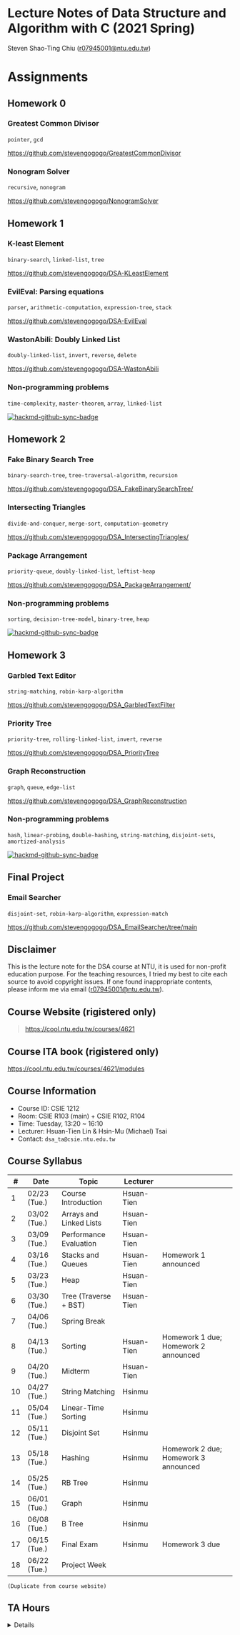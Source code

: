 # Lecture Notes of Data Structure and Algorithm with C (2021 Spring)

Steven Shao-Ting Chiu  (r07945001@ntu.edu.tw)


# Assignments



## **Homework 0**

### Greatest Common Divisor

`pointer`, `gcd`

https://github.com/stevengogogo/GreatestCommonDivisor

### Nonogram Solver

`recursive`, `nonogram`

https://github.com/stevengogogo/NonogramSolver


## **Homework 1**

### K-least Element

`binary-search`, `linked-list`, `tree`

https://github.com/stevengogogo/DSA-KLeastElement

### EvilEval: Parsing equations

`parser`, `arithmetic-computation`, `expression-tree`, `stack`

https://github.com/stevengogogo/DSA-EvilEval

### WastonAbili: Doubly Linked List

`doubly-linked-list`, `invert`, `reverse`, `delete`

https://github.com/stevengogogo/DSA-WastonAbili

### Non-programming problems

`time-complexity`, `master-theorem`, `array`, `linked-list`

[![hackmd-github-sync-badge](https://hackmd.io/p1bIKDGDSfKEOnCntsm6MA/badge)](https://hackmd.io/@stevenchiu/rkVYzeOUu)


## **Homework 2**


### Fake Binary Search Tree

`binary-search-tree`, `tree-traversal-algorithm`, `recursion`

https://github.com/stevengogogo/DSA_FakeBinarySearchTree/

### Intersecting Triangles

`divide-and-conquer`, `merge-sort`, `computation-geometry`

https://github.com/stevengogogo/DSA_IntersectingTriangles/

### Package Arrangement

`priority-queue`, `doubly-linked-list`, `leftist-heap`

https://github.com/stevengogogo/DSA_PackageArrangement/

### Non-programming problems

`sorting`, `decision-tree-model`, `binary-tree`, `heap`

[![hackmd-github-sync-badge](https://hackmd.io/p1bIKDGDSfKEOnCntsm6MA/badge)](https://hackmd.io/@stevenchiu/ByB5JxdIu)



## **Homework 3**

### Garbled Text Editor

`string-matching`, `robin-karp-algorithm`

https://github.com/stevengogogo/DSA_GarbledTextFilter

### Priority Tree

`priority-tree`, `rolling-linked-list`, `invert`, `reverse`

https://github.com/stevengogogo/DSA_PriorityTree

### Graph Reconstruction

`graph`, `queue`, `edge-list`

https://github.com/stevengogogo/DSA_GraphReconstruction

### Non-programming problems

`hash`, `linear-probing`, `double-hashing`, `string-matching`, `disjoint-sets`, `amortized-analysis`

[![hackmd-github-sync-badge](https://hackmd.io/p1bIKDGDSfKEOnCntsm6MA/badge)](https://hackmd.io/JZUhv-byTRqV46cumxZ9Xw)



## **Final Project**

### Email Searcher

`disjoint-set`, `robin-karp-algorithm`, `expression-match`

https://github.com/stevengogogo/DSA_EmailSearcher/tree/main


## Disclaimer

This is the lecture note for the DSA course at NTU, it is used for non-profit education purpose. For the teaching resources, I tried my best to cite each source to avoid copyright issues. If one found inappropriate contents, please inform me via email (r07945001@ntu.edu.tw). 

## Course Website (rigistered only)

>  https://cool.ntu.edu.tw/courses/4621

## Course ITA book (rigistered only)
https://cool.ntu.edu.tw/courses/4621/modules


## Course Information

- Course ID: CSIE 1212
- Room: CSIE R103 (main) + CSIE R102, R104
- Time: Tuesday, 13:20 ~ 16:10
- Lecturer: Hsuan-Tien Lin & Hsin-Mu (Michael) Tsai 
- Contact: `dsa_ta@csie.ntu.edu.tw`


## Course Syllabus

|#|Date|Topic|Lecturer||
|--- |--- |--- |--- |--- |
|1|02/23 (Tue.)|Course Introduction|Hsuan-Tien||
|2|03/02 (Tue.)|Arrays and Linked Lists|Hsuan-Tien||
|3|03/09 (Tue.)|Performance Evaluation|Hsuan-Tien||
|4|03/16 (Tue.)|Stacks and Queues|Hsuan-Tien|Homework 1 announced|
|5|03/23 (Tue.)|Heap|Hsuan-Tien||
|6|03/30 (Tue.)|Tree (Traverse + BST)|Hsuan-Tien||
|7|04/06 (Tue.)|Spring Break|||
|8|04/13 (Tue.)|Sorting|Hsuan-Tien|Homework 1 due; Homework 2 announced|
|9|04/20 (Tue.)|Midterm|Hsuan-Tien||
|10|04/27 (Tue.)|String Matching|Hsinmu||
|11|05/04 (Tue.)|Linear-Time Sorting|Hsinmu||
|12|05/11 (Tue.)|Disjoint Set|Hsinmu||
|13|05/18 (Tue.)|Hashing|Hsinmu|Homework 2 due; Homework 3 announced|
|14|05/25 (Tue.)|RB Tree|Hsinmu||
|15|06/01 (Tue.)|Graph|Hsinmu||
|16|06/08 (Tue.)|B Tree|Hsinmu||
|17|06/15 (Tue.)|Final Exam|Hsinmu|Homework 3 due|
|18|06/22 (Tue.)|Project Week|||

`(Duplicate from course website)`


## TA Hours

<details>

|TA Hour / Location|Notes|
|--- |--- |
|Mon. 08:00 ~ 09:00 @ *德田館 B1||
|Mon. 09:00 ~ 10:00 @ 德田館 B1||
|Mon. 14:00 ~ 15:00 @ 德田館 B1||
|Mon. 14:20 ~ 15:10 @ R217||
|Mon. 16:30 ~ 17:30 @ 德田館 B1|**English TA Hour|
|Mon. 16:30 ~ 17:30 @ 德田館 B1||
|Mon. 16:30 ~ 17:30 @ 德田館 B1||
|Tue. 10:30 ~ 11:30 @ Lab 536||
|Tue. 10:30 ~ 11:30 @ Lab 536||
|Tue. 14:15 ~ 15:15 @ 德田館 B1||
|Wed. 09:00 ~ 10:00 @ Lab 536|**English TA Hour|
|Wed. 10:30 ~ 11:30 @ 德田館 B1||
|Wed. 13:00 ~ 14:00 @ 德田館 B1||
|Wed. 14:20 ~ 15:20 @ 德田館 B1||
|Wed. 19:00 ~ 20:00 @ 德田館 B1||
|Wed. 19:00 ~ 20:00 @ 德田館 B1||
|Wed. 19:00 ~ 20:00 @ 德田館 B1||
|Thu. 09:00 ~ 10:00 @ 德田館 B1||
|Thu. 10:30 ~ 11:30 @ 德田館 B1||
|Thu. 11:00 ~ 12:00 @ 德田館 B1||
|Thu. 14:30 ~ 15:30 @ 德田館 B1||
|Fri. 13:00 ~ 14:00 @ 德田館 B1||
|Fri. 13:00 ~ 14:00 @ 德田館 B1||
|Fri. 13:00 ~ 14:00 @ 德田館 B1||

`(Duplicate from course website)`

</details>


